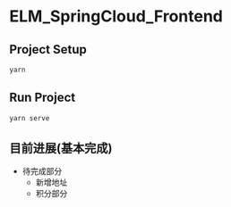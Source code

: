 # ELM_SpringCloud_Frontend


## Project Setup

```sh
yarn
```

## Run Project

```sh
yarn serve
```

## 目前进展(基本完成)

- 待完成部分
  - 新增地址
  - 积分部分